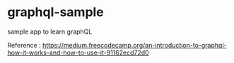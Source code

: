 # graphql-sample
sample app to learn graphQL

Reference : https://medium.freecodecamp.org/an-introduction-to-graphql-how-it-works-and-how-to-use-it-91162ecd72d0

